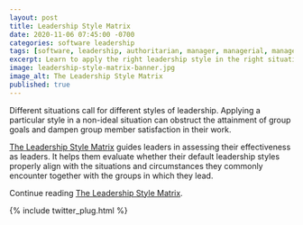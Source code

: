 ```yaml
---
layout: post
title: Leadership Style Matrix
date: 2020-11-06 07:45:00 -0700
categories: software leadership
tags: [software, leadership, authoritarian, manager, managerial, management, family, familial, transform, transformational]
excerpt: Learn to apply the right leadership style in the right situation.
image: leadership-style-matrix-banner.jpg
image_alt: The Leadership Style Matrix
published: true
---
```


Different situations call for different styles of leadership. Applying a particular style in a non-ideal situation can obstruct the attainment of group goals and dampen group member satisfaction in their work.

[The Leadership Style Matrix](/software-leadership/leadership-style-matrix) guides leaders in assessing their effectiveness as leaders. It helps them evaluate whether their default leadership styles properly align with the situations and circumstances they commonly encounter together with the groups in which they lead.

Continue reading [The Leadership Style Matrix](/software-leadership/leadership-style-matrix).

{% include twitter_plug.html %}
